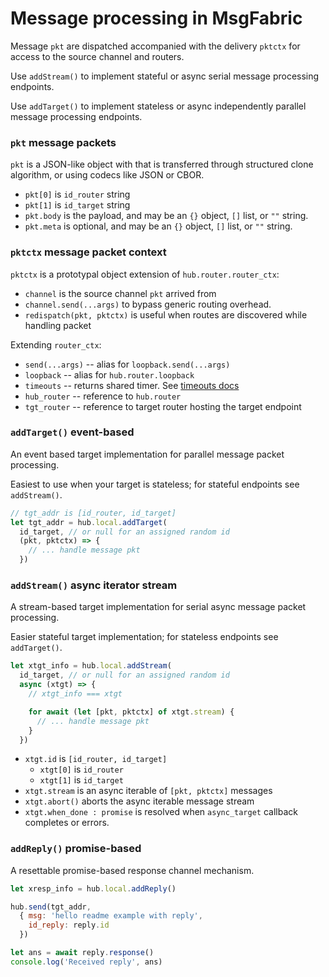 # Message processing in MsgFabric

Message `pkt` are dispatched accompanied with the delivery `pktctx` for access to the source channel and routers.

Use `addStream()` to implement stateful or async serial message processing endpoints.

Use `addTarget()` to implement stateless or async independently parallel message processing endpoints.


### `pkt` message packets

`pkt` is a JSON-like object with that is transferred through structured clone algorithm, or using codecs like JSON or CBOR.

- `pkt[0]` is `id_router` string
- `pkt[1]` is `id_target` string
- `pkt.body` is the payload, and may be an `{}` object, `[]` list, or `""` string.
- `pkt.meta` is optional, and may be an `{}` object, `[]` list, or `""` string.

### `pktctx` message packet context

`pktctx` is a prototypal object extension of `hub.router.router_ctx`:

- `channel` is the source channel `pkt` arrived from
- `channel.send(...args)` to bypass generic routing overhead.
- `redispatch(pkt, pktctx)` is useful when routes are discovered while handling packet

Extending `router_ctx`:

- `send(...args)` -- alias for `loopback.send(...args)`
- `loopback` -- alias for `hub.router.loopback`
- `timeouts` -- returns shared timer. See [timeouts docs](./misc_timeouts.md)
- `hub_router` -- reference to `hub.router`
- `tgt_router` -- reference to target router hosting the target endpoint



### `addTarget()` event-based

An event based target implementation for parallel message packet processing.

Easiest to use when your target is stateless; for stateful endpoints see `addStream()`.

```javascript
// tgt_addr is [id_router, id_target]
let tgt_addr = hub.local.addTarget(
  id_target, // or null for an assigned random id
  (pkt, pktctx) => {
    // ... handle message pkt
  })
```


### `addStream()` async iterator stream

A stream-based target implementation for serial async message packet processing.

Easier stateful target implementation; for stateless endpoints see `addTarget()`.

```javascript
let xtgt_info = hub.local.addStream(
  id_target, // or null for an assigned random id
  async (xtgt) => {
    // xtgt_info === xtgt

    for await (let [pkt, pktctx] of xtgt.stream) {
      // ... handle message pkt
    }
  })

```

- `xtgt.id` is `[id_router, id_target]`
  - `xtgt[0]` is `id_router`
  - `xtgt[1]` is `id_target`
- `xtgt.stream` is an async iterable of `[pkt, pktctx]` messages
- `xtgt.abort()` aborts the async iterable message stream
- `xtgt.when_done : promise` is resolved when `async_target` callback completes or errors.


### `addReply()` promise-based

A resettable promise-based response channel mechanism.

```javascript
let xresp_info = hub.local.addReply()

hub.send(tgt_addr,
  { msg: 'hello readme example with reply',
    id_reply: reply.id
  })

let ans = await reply.response()
console.log('Received reply', ans) 
```

